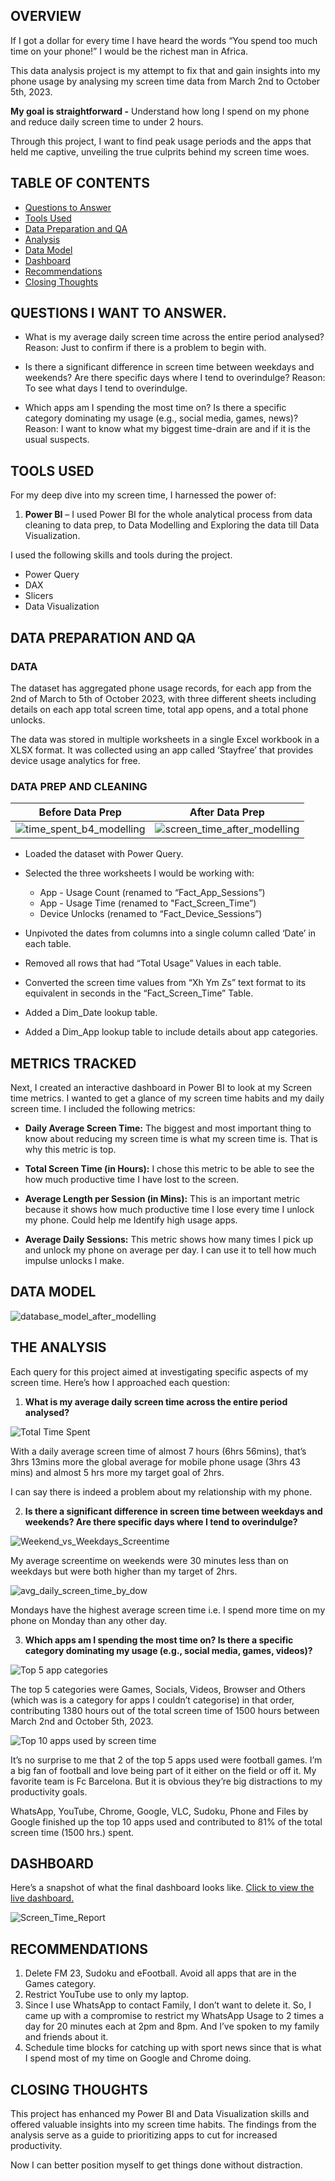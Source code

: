 ## OVERVIEW

If I got a dollar for every time I have heard the words “You spend too much time on your phone!” I would be the richest man in Africa. 

This data analysis project is my attempt to fix that and gain insights into my phone usage by analysing my screen time data from March 2nd to October 5th, 2023. 

**My goal is straightforward -** Understand how long I spend on my phone and reduce daily screen time to under 2 hours. 

Through this project, I want to find peak usage periods and the apps that held me captive, unveiling the true culprits behind my screen time woes.


## TABLE OF CONTENTS

- [Questions to Answer](##questions-i-want-to-answer)
- [Tools Used](##tools-used)
- [Data Preparation and QA](##data-preparation-and-qa)
- [Analysis](##the-analysis)
- [Data Model](##data-model)
- [Dashboard](##dashboard)
- [Recommendations](##recommendations)
- [Closing Thoughts](##closing-thoughts)

## QUESTIONS I WANT TO ANSWER.

- What is my average daily screen time across the entire period analysed? 
Reason: Just to confirm if there is a problem to begin with.

- Is there a significant difference in screen time between weekdays and weekends? Are there specific days where I tend to overindulge? 
Reason: To see what days I tend to overindulge.

- Which apps am I spending the most time on? Is there a specific category dominating my usage (e.g., social media, games, news)?
Reason: I want to know what my biggest time-drain are and if it is the usual suspects.

## TOOLS USED
For my deep dive into my screen time, I harnessed the power of:

1. **Power BI** – I used Power BI for the whole analytical process from data cleaning to data prep, to Data Modelling and Exploring the data till Data Visualization. 

I used the following skills and tools during the project. 
- Power Query
- DAX
- Slicers
- Data Visualization

## DATA PREPARATION AND QA
### DATA
The dataset has aggregated phone usage records, for each app from the 2nd of March to 5th of October 2023, with three different sheets including details on each app total screen time, total app opens, and a total phone unlocks.

The data was stored in multiple worksheets in a single Excel workbook in a XLSX format. It was collected using an app called ‘Stayfree’ that provides device usage analytics for free.


### DATA PREP AND CLEANING
|**Before Data Prep**|**After Data Prep**|
|:---:|:---:|
|![time_spent_b4_modelling](https://github.com/OneBoyLaidat/screen_time_analysis/assets/139885891/66f78cf8-f7fb-4780-992e-64c1cb558fe0) | ![screen_time_after_modelling](https://github.com/OneBoyLaidat/screen_time_analysis/assets/139885891/d48b3c2b-1617-4010-ab3d-50dc5e662ab8)|

- Loaded the dataset with Power Query.
- Selected the three worksheets I would be working with:

  - App - Usage Count (renamed to “Fact_App_Sessions”)
  - App - Usage Time (renamed to "Fact_Screen_Time”)
  - Device Unlocks (renamed to “Fact_Device_Sessions”)

- Unpivoted the dates from columns into a single column called ‘Date’ in each table.
- Removed all rows that had “Total Usage” Values in each table.
- Converted the screen time values from “Xh Ym Zs” text format to its equivalent in seconds in the “Fact_Screen_Time” Table.
- Added a Dim_Date lookup table.
- Added a Dim_App lookup table to include details about app categories.

  

## METRICS TRACKED
Next, I created an interactive dashboard in Power BI to look at my Screen time metrics. I wanted to get a glance of my screen time habits and my daily screen time. I included the following metrics:

- **Daily Average Screen Time:** The biggest and most important thing to know about reducing my screen time is what my screen time is. That is why this metric is top.

- **Total Screen Time (in Hours):** I chose this metric to be able to see the how much productive time I have lost to the screen.

- **Average Length per Session (in Mins):** This is an important metric because it shows how much productive time I lose every time I unlock my phone. Could help me Identify high usage apps. 

- **Average Daily Sessions:** This metric shows how many times I pick up and unlock my phone on average per day. I can use it to tell how much impulse unlocks I make.

## DATA MODEL
![database_model_after_modelling](https://github.com/OneBoyLaidat/screen_time_analysis/assets/139885891/74c10b09-c1c0-49a3-8574-89cecc187dec)

## THE ANALYSIS
Each query for this project aimed at investigating specific aspects of my screen time. Here’s how I approached each question:
1. **What is my average daily screen time across the entire period analysed?**

![Total Time Spent](https://github.com/OneBoyLaidat/screen_time_analysis/assets/139885891/7fe4a9c1-9206-457f-a648-5c0570fe653a)
    
With a daily average screen time of almost 7 hours (6hrs 56mins), that’s 3hrs 13mins more the global average for mobile phone usage (3hrs 43 mins) and almost 5 hrs more my target goal of 2hrs.

I can say there is indeed a problem about my relationship with my phone.


2. **Is there a significant difference in screen time between weekdays and weekends? Are there specific days where I tend to overindulge?**

![Weekend_vs_Weekdays_Screentime](https://github.com/OneBoyLaidat/screen_time_analysis/assets/139885891/f84e2b6d-a5ae-4784-b00c-6d00b36edaca)

My average screentime on weekends were 30 minutes less than on weekdays but were both higher than my target of 2hrs.


![avg_daily_screen_time_by_dow](https://github.com/OneBoyLaidat/screen_time_analysis/assets/139885891/7346f384-0fc5-4c4b-8977-95484b857b01)


Mondays have the highest average screen time i.e. I spend more time on my phone on Monday than any other day.


3. **Which apps am I spending the most time on? Is there a specific category dominating my usage (e.g., social media, games, videos)?**
   
![Top 5 app categories](https://github.com/OneBoyLaidat/screen_time_analysis/assets/139885891/9c51a752-c0cb-4df2-babd-f9a03a0cdb70)

The top 5 categories were Games, Socials, Videos, Browser and Others (which was is a category for apps I couldn’t categorise) in that order, contributing 1380 hours out of the total screen time of 1500 hours between March 2nd and October 5th, 2023. 

![Top 10 apps used by screen time](https://github.com/OneBoyLaidat/screen_time_analysis/assets/139885891/b7cb6f87-bf4c-4a55-a48c-25318e3e8d7c)

It’s no surprise to me that 2 of the top 5 apps used were football games. I’m a big fan of football and love being part of it either on the field or off it. My favorite team is Fc Barcelona. But it is obvious they’re big distractions to my productivity goals.

WhatsApp, YouTube, Chrome, Google, VLC, Sudoku, Phone and Files by Google finished up the top 10 apps used and contributed to 81% of the total screen time (1500 hrs.) spent.

## DASHBOARD
Here’s a snapshot of what the final dashboard looks like. [Click to view the live dashboard.](https://bit.ly/screen-time-report)

![Screen_Time_Report](https://github.com/OneBoyLaidat/screen_time_analysis/assets/139885891/a50d8e61-30e0-4881-bf81-1b3c3c8ffcc5)

 
## RECOMMENDATIONS

1.	Delete FM 23, Sudoku and eFootball. Avoid all apps that are in the Games category.
2.	Restrict YouTube use to only my laptop.
3.	Since I use WhatsApp to contact Family, I don’t want to delete it. So, I came up with a compromise to restrict my WhatsApp Usage to 2 times a day for 20 minutes each at 2pm and 8pm. And I’ve spoken to my family and friends about it.
4.	Schedule time blocks for catching up with sport news since that is what I spend most of my time on Google and Chrome doing.

## CLOSING THOUGHTS
This project has enhanced my Power BI and Data Visualization skills and offered valuable insights into my screen time habits. The findings from the analysis serve as a guide to prioritizing apps to cut for increased productivity.

Now I can better position myself to get things done without distraction.
